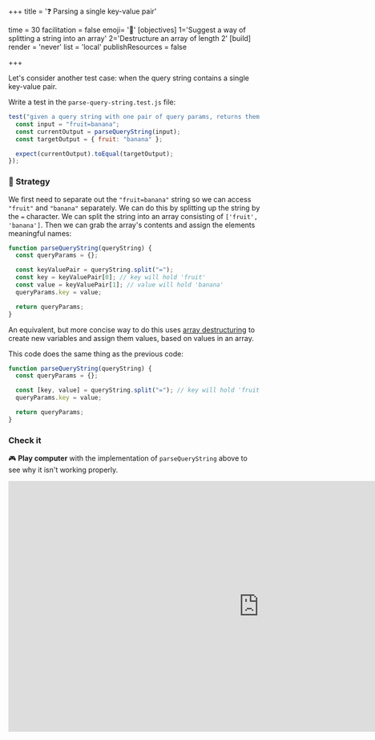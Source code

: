 +++
title = '❓ Parsing a single key-value pair'

time = 30
facilitation = false
emoji= '🧩'
[objectives]
    1='Suggest a way of splitting a string into an array'
    2='Destructure an array of length 2'
[build]
  render = 'never'
  list = 'local'
  publishResources = false

+++

Let's consider another test case: when the query string contains a single key-value pair.

Write a test in the `parse-query-string.test.js` file:

```js
test("given a query string with one pair of query params, returns them in object form", function () {
  const input = "fruit=banana";
  const currentOutput = parseQueryString(input);
  const targetOutput = { fruit: "banana" };

  expect(currentOutput).toEqual(targetOutput);
});
```

### 🧭 Strategy

We first need to separate out the `"fruit=banana"` string so we can access `"fruit"` and `"banana"` separately. We can do this by splitting up the string by the `=` character. We can split the string into an array consisting of `['fruit', 'banana']`. Then we can grab the array's contents and assign the elements meaningful names:

```js
function parseQueryString(queryString) {
  const queryParams = {};

  const keyValuePair = queryString.split("=");
  const key = keyValuePair[0]; // key will hold 'fruit'
  const value = keyValuePair[1]; // value will hold 'banana'
  queryParams.key = value;

  return queryParams;
}
```

An equivalent, but more concise way to do this uses [array destructuring](https://developer.mozilla.org/en-US/docs/Web/JavaScript/Reference/Operators/Destructuring_assignment) to create new variables and assign them values, based on values in an array.

This code does the same thing as the previous code:

```js
function parseQueryString(queryString) {
  const queryParams = {};

  const [key, value] = queryString.split("="); // key will hold 'fruit', value will hold 'banana'
  queryParams.key = value;

  return queryParams;
}
```

### Check it

🎮 **Play computer** with the implementation of `parseQueryString` above to see why it isn't working properly.

<iframe title="dot-notation-parse-query-string-example" width="1000" height="500" frameborder="0" src="https://pythontutor.com/iframe-embed.html#code=function%20parseQueryString%28queryString%29%20%7B%0A%0A%20%20const%20queryParams%20%3D%20%7B%7D%3B%0A%0A%20%20const%20%5Bkey,%20value%5D%20%3D%20queryString.split%28%22%3D%22%29%3B%0A%20%20queryParams.key%20%3D%20value%3B%0A%0A%20%20return%20queryParams%3B%0A%7D%0A%0Aconst%20queryParams%20%3D%20parseQueryString%28%22fruit%3Dbanana%22%29%3B%0Aconsole.log%28queryParams%29%3B&codeDivHeight=400&codeDivWidth=350&cumulative=false&curInstr=0&heapPrimitives=nevernest&origin=opt-frontend.js&py=js&rawInputLstJSON=%5B%5D&textReferences=false"> </iframe>
